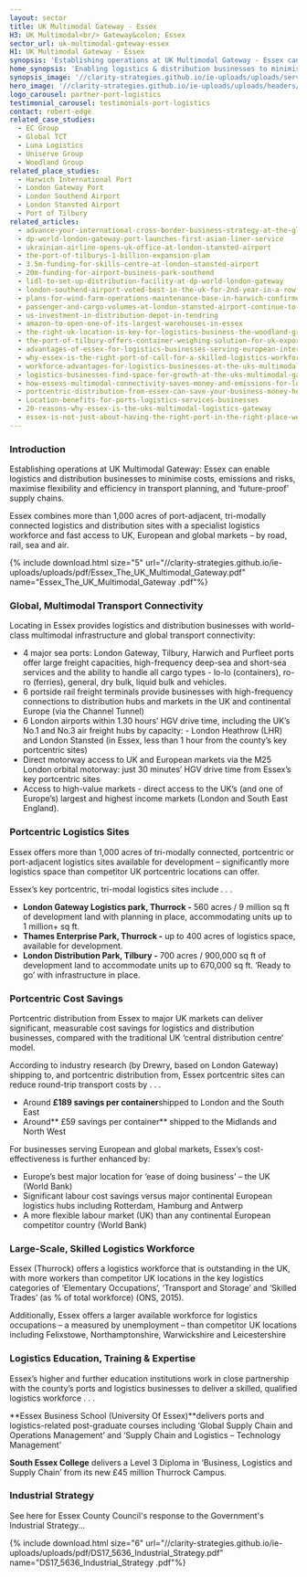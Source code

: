 ```yaml
---
layout: sector
title: UK Multimodal Gateway - Essex
H3: UK Multimodal<br/> Gateway&colon; Essex
sector_url: uk-multimodal-gateway-essex
H1: UK Multimodal Gateway - Essex
synopsis: 'Establishing operations at UK Multimodal Gateway - Essex can enable logistics and distribution businesses to minimise costs, emissions and risks, maximise flexibility and efficiency in transport planning, and ‘future-proof’ their supply chains.'
home_synopsis: 'Enabling logistics & distribution businesses to minimise costs, emissions & risks, maximise efficiency in transport planning, & ‘future-proof’ supply chains'
synopsis_image: '//clarity-strategies.github.io/ie-uploads/uploads/services/Ports_Synopsis_555x300.jpg'
hero_image: '//clarity-strategies.github.io/ie-uploads/uploads/headers/Ports_Hero_Overlay_1980x600.jpg'
logo_carousel: partner-port-logistics
testimonial_carousel: testimonials-port-logistics
contact: robert-edge
related_case_studies:
  - EC Group
  - Global TCT
  - Luna Logistics
  - Uniserve Group
  - Woodland Group
related_place_studies: 
  - Harwich International Port
  - London Gateway Port
  - London Southend Airport
  - London Stansted Airport
  - Port of Tilbury
related_articles:
  - advance-your-international-cross-border-business-strategy-at-the-global-exp
  - dp-world-london-gateway-port-launches-first-asian-liner-service
  - ukrainian-airline-opens-uk-office-at-london-stansted-airport
  - the-port-of-tilburys-1-billion-expansion-plan
  - 3.5m-funding-for-skills-centre-at-london-stansted-airport
  - 20m-funding-for-airport-business-park-southend
  - lidl-to-set-up-distribution-facility-at-dp-world-london-gateway
  - london-southend-airport-voted-best-in-the-uk-for-2nd-year-in-a-row
  - plans-for-wind-farm-operations-maintenance-base-in-harwich-confirmed
  - passenger-and-cargo-volumes-at-london-stansted-airport-continue-to-grow
  - us-investment-in-distribution-depot-in-tendring
  - amazon-to-open-one-of-its-largest-warehouses-in-essex
  - the-right-uk-location-is-key-for-logistics-business-the-woodland-group
  - the-port-of-tilbury-offers-container-weighing-solution-for-uk-exporters
  - advantages-of-essex-for-logistics-businesses-serving-european-international
  - why-essex-is-the-right-port-of-call-for-a-skilled-logistics-workforce
  - workforce-advantages-for-logistics-businesses-at-the-uks-multimodal-gateway
  - logistics-businesses-find-space-for-growth-at-the-uks-multimodal-gateway
  - how-essexs-multimodal-connectivity-saves-money-and-emissions-for-logistics
  - portcentric-distribution-from-essex-can-save-your-business-money-heres-why
  - Location-benefits-for-ports-logistics-services-businesses
  - 20-reasons-why-essex-is-the-uks-multimodal-logistics-gateway
  - essex-is-not-just-about-having-the-right-port-in-the-right-place-we-have-expertise-too
---
```



### Introduction

Establishing operations at UK Multimodal Gateway: Essex can enable logistics and distribution businesses to minimise costs, emissions and risks, maximise flexibility and efficiency in transport planning, and ‘future-proof’ supply chains.

Essex combines more than 1,000 acres of port-adjacent, tri-modally connected logistics and distribution sites with a specialist logistics workforce and fast access to UK, European and global markets – by road, rail, sea and air.

{% include download.html size="5" url="//clarity-strategies.github.io/ie-uploads/uploads/pdf/Essex_The_UK_Multimodal_Gateway.pdf" name="Essex_The_UK_Multimodal_Gateway .pdf"%}

### Global, Multimodal Transport Connectivity

Locating in Essex provides logistics and distribution businesses with world-class multimodal infrastructure and global transport connectivity:

* 4 major sea ports: London Gateway, Tilbury, Harwich and Purfleet ports offer large freight capacities, high-frequency deep-sea and short-sea services and the ability to handle all cargo types - lo-lo (containers), ro-ro (ferries), general, dry bulk, liquid bulk and vehicles.
* 6 portside rail freight terminals provide businesses with high-frequency connections to distribution hubs and markets in the UK and continental Europe (via the Channel Tunnel)
* 6 London airports within 1.30 hours’ HGV drive time, including the UK’s No.1 and No.3 air freight hubs by capacity: - London Heathrow (LHR) and London Stansted (in Essex, less than 1 hour from the county’s key portcentric sites)
* Direct motorway access to UK and European markets via the M25 London orbital motorway: just 30 minutes’ HGV drive time from Essex’s key portcentric sites&nbsp;
* Access to high-value markets - direct access to the UK’s (and one of Europe’s) largest and highest income markets (London and South East England).

### Portcentric Logistics Sites

Essex offers more than 1,000 acres of tri-modally connected, portcentric or port-adjacent logistics sites available for development – significantly more logistics space than competitor UK portcentric locations can offer.

Essex’s key portcentric, tri-modal logistics sites include . . .

* **London Gateway Logistics park, Thurrock -** 560 acres / 9 million sq ft of development land with planning in place, accommodating units up to 1 million+ sq ft.
* **Thames Enterprise Park, Thurrock -** up to 400 acres of logistics space, available for development.
* **London Distribution Park, Tilbury -** 700 acres / 900,000 sq ft of development land to accommodate units up to 670,000 sq ft. ‘Ready to go’ with infrastructure in place.

### Portcentric Cost Savings

Portcentric distribution from Essex to major UK markets can deliver significant, measurable cost savings for logistics and distribution businesses, compared with the traditional UK ‘central distribution centre’ model.

According to industry research (by Drewry, based on London Gateway) shipping to, and portcentric distribution from, Essex portcentric sites can reduce round-trip transport costs by . . .

* Around **£189 savings per container**shipped to London and the South East
* Around** £59 savings per container** shipped to the Midlands and North West

For businesses serving European and global markets, Essex’s cost-effectiveness is further enhanced by:

* Europe’s best major location for ‘ease of doing business’ – the UK (World Bank)
* Significant labour cost savings versus major continental European logistics hubs including Rotterdam, Hamburg and Antwerp
* A more flexible labour market (UK) than any continental European competitor country (World Bank)

### Large-Scale, Skilled Logistics Workforce

Essex (Thurrock) offers a logistics workforce that is outstanding in the UK, with more workers than competitor UK locations in the key logistics categories of ‘Elementary Occupations’, ‘Transport and Storage’ and ‘Skilled Trades’ (as % of total workforce) (ONS, 2015).

Additionally, Essex offers a larger available workforce for logistics occupations – a measured by unemployment – than competitor UK locations including Felixstowe, Northamptonshire, Warwickshire and Leicestershire

### Logistics Education, Training & Expertise

Essex’s higher and further education institutions work in close partnership with the county’s ports and logistics businesses to deliver a skilled, qualified logistics workforce . . .

**Essex Business School (University Of Essex)**delivers ports and logistics-related post-graduate courses including ‘Global Supply Chain and Operations Management’ and ‘Supply Chain and Logistics – Technology Management’

**South Essex College** delivers a Level 3 Diploma in ‘Business, Logistics and Supply Chain’ from its new £45 million Thurrock Campus.

### Industrial Strategy

See here for Essex County Council's response to the Government's Industrial Strategy...

{% include download.html size="6" url="//clarity-strategies.github.io/ie-uploads/uploads/pdf/DS17_5636_Industrial_Strategy.pdf" name="DS17_5636_Industrial_Strategy .pdf"%}